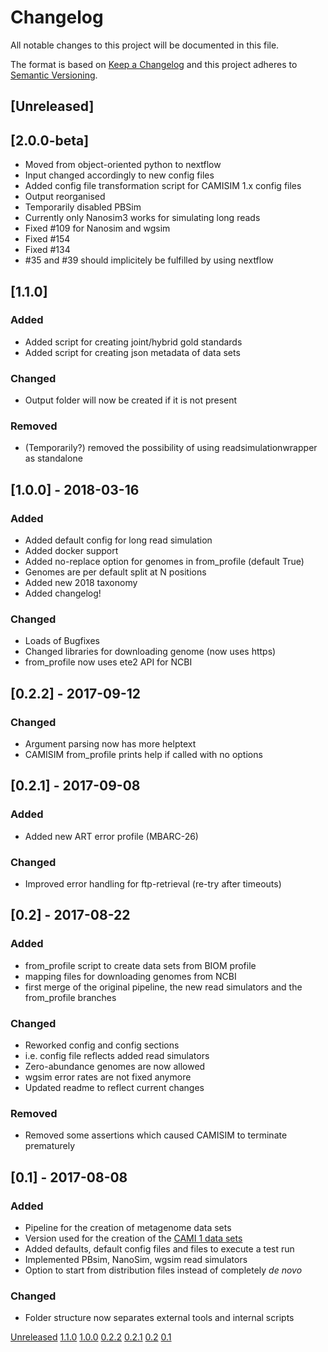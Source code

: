 # Changelog

All notable changes to this project will be documented in this file.

The format is based on [Keep a Changelog](http://keepachangelog.com/en/1.0.0/) and this project adheres to [Semantic Versioning](http://semver.org/spec/v2.0.0.html).

## [Unreleased]

## [2.0.0-beta]
- Moved from object-oriented python to nextflow
- Input changed accordingly to new config files
- Added config file transformation script for CAMISIM 1.x config files
- Output reorganised
- Temporarily disabled PBSim
- Currently only Nanosim3 works for simulating long reads
- Fixed #109 for Nanosim and wgsim
- Fixed #154
- Fixed #134
- #35 and #39 should implicitely be fulfilled by using nextflow

## [1.1.0]

### Added
- Added script for creating joint/hybrid gold standards
- Added script for creating json metadata of data sets

### Changed
- Output folder will now be created if it is not present

### Removed
- (Temporarily?) removed the possibility of using readsimulationwrapper as standalone

## [1.0.0] - 2018-03-16

### Added
- Added default config for long read simulation
- Added docker support
- Added no-replace option for genomes in from_profile (default True)
- Genomes are per default split at N positions
- Added new 2018 taxonomy
- Added changelog!

### Changed
- Loads of Bugfixes
- Changed libraries for downloading genome (now uses https)
- from_profile now uses ete2 API for NCBI

## [0.2.2] - 2017-09-12

### Changed
- Argument parsing now has more helptext
- CAMISIM from_profile prints help if called with no options

## [0.2.1] - 2017-09-08

### Added
- Added new ART error profile (MBARC-26)

### Changed
- Improved error handling for ftp-retrieval (re-try after timeouts)

## [0.2] - 2017-08-22

### Added
- from_profile script to create data sets from BIOM profile
- mapping files for downloading genomes from NCBI
- first merge of the original pipeline, the new read simulators and the from_profile branches

### Changed
- Reworked config and config sections
- i.e. config file reflects added read simulators
- Zero-abundance genomes are now allowed
- wgsim error rates are not fixed anymore
- Updated readme to reflect current changes

### Removed
- Removed some assertions which caused CAMISIM to terminate prematurely

## [0.1] - 2017-08-08

### Added
- Pipeline for the creation of metagenome data sets
- Version used for the creation of the [CAMI 1 data sets](https://data.cami-challenge.org/participate)
- Added defaults, default config files and files to execute a test run
- Implemented PBsim, NanoSim, wgsim read simulators
- Option to start from distribution files instead of completely *de novo*

### Changed
- Folder structure now separates external tools and internal scripts

[Unreleased](https://github.com/CAMI-challenge/CAMISIM/compare/1.1.0...HEAD)
[1.1.0](https://github.com/CAMI-challenge/CAMISIM/compare/1.0.0...1.1.0)
[1.0.0](https://github.com/CAMI-challenge/CAMISIM/compare/0.2.2...1.0.0)
[0.2.2](https://github.com/CAMI-challenge/CAMISIM/compare/0.2.1...0.2.2)
[0.2.1](https://github.com/CAMI-challenge/CAMISIM/compare/0.2...0.2.1)
[0.2](https://github.com/CAMI-challenge/CAMISIM/compare/0.1...0.2)
[0.1](https://github.com/CAMI-challenge/CAMISIM/releases/tag/0.1)
